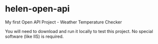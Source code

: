 # helen-open-api
My first Open API Project - Weather Temperature Checker 

You will need to  download and run it locally to test this project. No special software (like IIS) is required.
